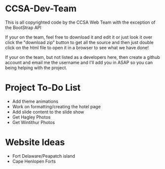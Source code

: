 CCSA-Dev-Team
=============

This is all copyrighted code by the CCSA Web Team with the exception of the BootStrap API

If your on the team, feel free to download it and edit it or just look it over
click the "download zip" button to get all the source and then just double click on the html file
to open it in a browser to see what we have done!

If your on the team, but not listed as a developers here, then create a github account and email me the
username and I'll add you in ASAP so you can being helping with the project.

Project To-Do List
==================

- Add theme animations
- Work on formatting/creating the hotel page
- Add slide content to the slide show
- Get Hagley Photos
- Get Wintithur Photos

Website Ideas
=============

- Fort Delaware/Peapatch island
- Cape Henlopen Forts
